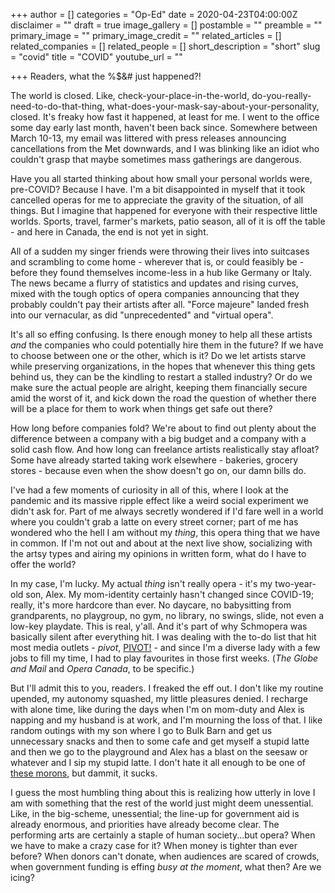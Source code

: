 +++
author = []
categories = "Op-Ed"
date = 2020-04-23T04:00:00Z
disclaimer = ""
draft = true
image_gallery = []
postamble = ""
preamble = ""
primary_image = ""
primary_image_credit = ""
related_articles = []
related_companies = []
related_people = []
short_description = "short"
slug = "covid"
title = "COVID"
youtube_url = ""

+++
Readers, what the %$&# just happened?!

The world is closed. Like, check-your-place-in-the-world, do-you-really-need-to-do-that-thing, what-does-your-mask-say-about-your-personality, closed. It's freaky how fast it happened, at least for me. I went to the office some day early last month, haven't been back since. Somewhere between March 10-13, my email was littered with press releases announcing cancellations from the Met downwards, and I was blinking like an idiot who couldn't grasp that maybe sometimes mass gatherings are dangerous.

Have you all started thinking about how small your personal worlds were, pre-COVID? Because I have. I'm a bit disappointed in myself that it took cancelled operas for me to appreciate the gravity of the situation, of all things. But I imagine that happened for everyone with their respective little worlds. Sports, travel, farmer's markets, patio season, all of it is off the table - and here in Canada, the end is not yet in sight.

All of a sudden my singer friends were throwing their lives into suitcases and scrambling to come home - wherever that is, or could feasibly be - before they found themselves income-less in a hub like Germany or Italy. The news became a flurry of statistics and updates and rising curves, mixed with the tough optics of opera companies announcing that they probably couldn't pay their artists after all. "Force majeure" landed fresh into our vernacular, as did "unprecedented" and "virtual opera".

It's all so effing confusing. Is there enough money to help all these artists _and_ the companies who could potentially hire them in the future? If we have to choose between one or the other, which is it? Do we let artists starve while preserving organizations, in the hopes that whenever this thing gets behind us, they can be the kindling to restart a stalled industry? Or do we make sure the actual people are alright, keeping them financially secure amid the worst of it, and kick down the road the question of whether there will be a place for them to work when things get safe out there?

How long before companies fold? We're about to find out plenty about the difference between a company with a big budget and a company with a solid cash flow. And how long can freelance artists realistically stay afloat? Some have already started taking work elsewhere - bakeries, grocery stores - because even when the show doesn't go on, our damn bills do.

I've had a few moments of curiosity in all of this, where I look at the pandemic and its massive ripple effect like a weird social experiment we didn't ask for. Part of me always secretly wondered if I'd fare well in a world where you couldn't grab a latte on every street corner; part of me has wondered who the hell I am without my _thing_, this opera thing that we have in common. If I'm not out and about at the next live show, socializing with the artsy types and airing my opinions in written form, what do I have to offer the world?

In my case, I'm lucky. My actual _thing_ isn't really opera - it's my two-year-old son, Alex. My mom-identity certainly hasn't changed since COVID-19; really, it's more hardcore than ever. No daycare, no babysitting from grandparents, no playgroup, no gym, no library, no swings, slide, not even a low-key playdate. This is real, y'all. And it's part of why Schmopera was basically silent after everything hit. I was dealing with the to-do list that hit most media outlets - _pivot_, [PIVOT!](https://www.youtube.com/watch?v=n67RYI_0sc0) - and since I'm a diverse lady with a few jobs to fill my time, I had to play favourites in those first weeks. (_The Globe and Mail_ and _Opera Canada_, to be specific.)

But I'll admit this to you, readers. I freaked the eff out. I don't like my routine upended, my autonomy squashed, my little pleasures denied. I recharge with alone time, like during the days when I'm on mom-duty and Alex is napping and my husband is at work, and I'm mourning the loss of that. I like random outings with my son where I go to Bulk Barn and get us unnecessary snacks and then to some cafe and get myself a stupid latte and then we go to the playground and Alex has a blast on the seesaw or whatever and I sip my stupid latte. I don't hate it all enough to be one of [these morons](https://www.washingtonpost.com/nation/2020/04/16/michigan-whitmer-conservatives-protest/), but dammit, it sucks. 

I guess the most humbling thing about this is realizing how utterly in love I am with something that the rest of the world just might deem unessential. Like, in the big-scheme, unessential; the line-up for government aid is already enormous, and priorities have already become clear. The performing arts are certainly a staple of human society...but opera? When we have to make a crazy case for it? When money is tighter than ever before? When donors can't donate, when audiences are scared of crowds, when government funding is effing _busy at the moment_, what then? Are we icing?